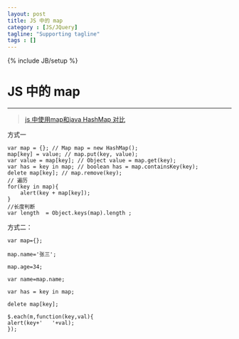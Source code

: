 ```yaml
---
layout: post
title: JS 中的 map 
category : [JS/JQuery]
tagline: "Supporting tagline"
tags : []
---
```

{% include JB/setup %}
# JS 中的 map 
--- 

<!--break-->  


> [js 中使用map和java HashMap 对比](http://blog.csdn.net/dqswuyundong/article/details/52754191) 


方式一
``` 
var map = {}; // Map map = new HashMap();
map[key] = value; // map.put(key, value);
var value = map[key]; // Object value = map.get(key);
var has = key in map; // boolean has = map.containsKey(key);
delete map[key]; // map.remove(key);
// 遍历  
for(key in map){  
    alert(key + map[key]);  
}  
//长度判断
var length  = Object.keys(map).length ;
```



方式二：
``` 
var map={};

map.name='张三';

map.age=34;

var name=map.name;

var has = key in map;

delete map[key];

$.each(m,function(key,val){
alert(key+'   '+val);
});
```


 
